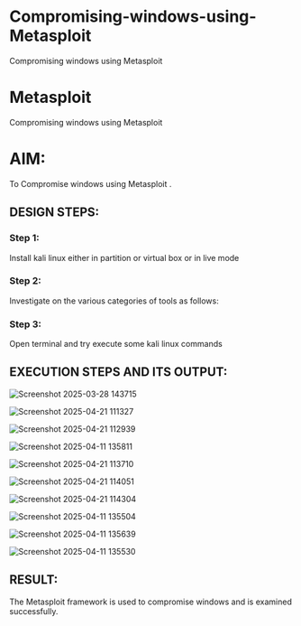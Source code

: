 # Compromising-windows-using-Metasploit
Compromising windows using Metasploit
# Metasploit
Compromising windows using Metasploit

# AIM:

To Compromise windows using Metasploit .

## DESIGN STEPS:

### Step 1:

Install kali linux either in partition or virtual box or in live mode

### Step 2:

Investigate on the various categories of tools as follows:

### Step 3:

Open terminal and try execute some kali linux commands

## EXECUTION STEPS AND ITS OUTPUT:

![Screenshot 2025-03-28 143715](https://github.com/user-attachments/assets/16f6f279-af4c-4f0b-99be-cf07b6118b40)

![Screenshot 2025-04-21 111327](https://github.com/user-attachments/assets/2762fc18-1a01-4cc6-9a48-98decae27df7)

![Screenshot 2025-04-21 112939](https://github.com/user-attachments/assets/5b61752a-026e-424d-91a8-76dcd52b5674)

![Screenshot 2025-04-11 135811](https://github.com/user-attachments/assets/dc2386e8-f659-4339-b71e-a0ddbe0082d7)

![Screenshot 2025-04-21 113710](https://github.com/user-attachments/assets/15576ddd-cb99-442f-9adb-7ae41a4c5dc2)

![Screenshot 2025-04-21 114051](https://github.com/user-attachments/assets/77bfd12c-02fa-483e-bb8a-8c99f37f8848)

![Screenshot 2025-04-21 114304](https://github.com/user-attachments/assets/80e5b986-1b74-4c82-9c76-e651503e8e57)

![Screenshot 2025-04-11 135504](https://github.com/user-attachments/assets/2d1056a2-9f0c-42d3-8724-fcc2bd86cbd7)

![Screenshot 2025-04-11 135639](https://github.com/user-attachments/assets/b7925b38-5d80-441a-a25c-bfd3f0040561)

![Screenshot 2025-04-11 135530](https://github.com/user-attachments/assets/697a03e3-7557-4c92-9990-42b95f3db207)

## RESULT:
The Metasploit framework is  used to compromise windows and is examined successfully.
